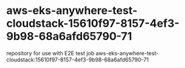 # aws-eks-anywhere-test-cloudstack-15610f97-8157-4ef3-9b98-68a6afd65790-71
repository for use with E2E test job aws-eks-anywhere-test-cloudstack:15610f97-8157-4ef3-9b98-68a6afd65790-71
